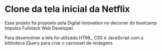 # Clone da tela inicial da Netflix

Esse projeto foi proposto pela Digital Innovation no decorrer do bootcamp Impulso Fullstack Web Developer.



Para desenvolver a tela foi utilizado HTML, CSS e JavaScript com a biblioteca jQuery para criar o carrossel de imdagens
